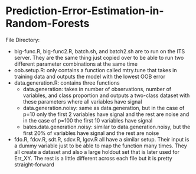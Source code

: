 # Prediction-Error-Estimation-in-Random-Forests

File Directory:
- big-func.R, big-func2.R, batch.sh, and batch2.sh are to run on the ITS server. They are the same thing just copied over to be able to run two different parameter combinations at the same time
- oob.setup.R: only contains a function called mtry.tune that takes in training data and outputs the model with the lowest OOB error
- data.generation.R: contains three functions
  - data.generation: takes in number of observations, number of variables, and class proportion and outputs a two-class dataset with these parameters where all variables have signal
  - data.generation.noisy: same as data.generation, but in the case of p=10 only the first 2 variables have signal and the rest are noise and in the case of p=100 the first 10 variables have signal
  - bates.data.generation.noisy: similar to data.generation.noisy, but the first 20% of variables have signal and the rest are noise
- fdo.R, fdcv.R, sdt.R, sdcv.R, lgcv.R all have a similar setup. Their input is a dummy variable just to be able to map the function many times. They all create a dataset and also a large holdout set that is later used for Err_XY. The rest is a little different across each file but it is pretty straight-forward
